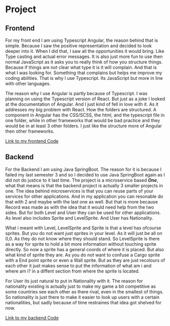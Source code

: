 # Project

## Frontend

For my front end I am using Typescript Angular, the reason behind that is simple. Because I saw the positive representation and decided to look deeper into it. 
When I did that, I saw all the opportunities it would bring. Like Type casting and actual error messages. 
It is also just more fun to use then normal JavaScript as it asks you to really think of how you structure things. Because if things are not clear what type it is it will complain.
And that is what I was looking for. Something that complains but helps me improve my coding abilities. 
That is why I use Typescript. Its JavaScript but more in line with other languages.

The reason why I use Angular is partly because of Typescript. I was planning on using the Typescript version of React. 
But just as a joke I looked at the documentation of Angular. And I just kind of fell in love with it. As it addresses my big problem with React. 
How the folders are structured. A component in Angular has the CSS/SCSS, the html, and the typescript file in one folder, while in other frameworks that would be bad practice and they would be in at least 3 other folders.
I just like the structure more of Angular then other frameworks.


[Link to my frontend Code](https://github.com/ThomasPouw/TrickingEnigma-Frontend)

## Backend 

For the Backend I am using Java SpringBoot. The reason for it is because I failed my last semester 3 and so I decided to use Java SpringBoot again as I did not do justice to it last time. 
The project is a microservice based ***One***, what that means is that the backend project is actually 3 smaller projects in one. The idea behind microservices is that you can reuse parts of your services for other applications. And in my application you can resonable do that with 2 and maybe with the last one as well. But that is more because Record was made as with the idea that it would need help from the two sides. But for both Level and User they can be used for other applications. As level also includes Sprite and LevelSprite. And User has Nationality.

What i meant with Level, LevelSprite and Sprite is that a level has ofcourse sprites. But you do not want just sprites in your level. As it will just be all on 0,0. As they do not know where they should stand. So LevelSprite is there as a way for sprite to hold a bit more information without touching sprite directly. So now a sprite has a general coords of where it is placed. But also what kind of sprite they are. As you do not want to confuse a Cargo sprite with a End point sprite or even a Wall sprite. But as they are just recolours of each other it just makes sense to put the information of what am i and where am i? in a diffent section from where the sprite is located.

For User its just natural to put in Nationality with it. The reason for nationality existing is actually just to make my game a bit competitive as some countries see each other as there rival, even in the smallest of things. So nationality is just there to make it easier to look up users with a certain nationalities, but sadly because of time restraines that idea got shelved for now. 

[Link to my backend Code](https://github.com/ThomasPouw/TricklingEnigma-Backend)

